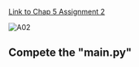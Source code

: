 
[Link to Chap 5 Assignment 2](https://docs.google.com/presentation/d/1r3h2R9JwK9HK_U2Ia-zncL0BSjHV6Giu6ugNJ6yZpgc/edit#slide=id.g12411e7f99b_0_21)

![A02](https://nimbus-screenshots.s3.amazonaws.com/s/d7b3c05f4a3bea6f4db4e2a691b3aed1.png)

## Compete the "main.py"


